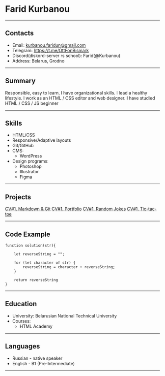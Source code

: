 # Farid Kurbanou

********************

## Contacts
* Email: kurbanou.faridun@gmail.com
* Telegram: https://t.me/OttFonBismark
* Discord(diskord-server rs school): Farid(@Kurbanou)
* Address: Belarus, Grodno

*********************

## Summary
Responsible, easy to learn, I have organizational skills. I lead a healthy lifestyle.
I work as an HTML / CSS editor and web designer. I have studied HTML / CSS / JS beginner 

********************

## Skills
* HTML/CSS
* Responsive/Adaptive layouts
* Git/GitHub
* CMS:
    + WordPress
* Design programs:
    + Photoshop
    + Illustrator
    + Figma

********************

## Projects
[CV#1. Markdown & Git](https://kurbanou.github.io/rsschool-cv/rsschool-cv-html "CV#1. Markdown & Git")
[CV#1. Portfolio](https://kurbanou.github.io/rsschool-cv/portfolio "CV#1. Markdown & Git")
[CV#1. Random Jokes](https://kurbanou.github.io/rsschool-cv/random-jokes "CV#1. Markdown & Git")
[CV#1. Tic-tac-toe](https://github.com/Kurbanou/rsschool-cv.git "CV#1. Markdown & Git")

********************

## Code Example
```
function solution(str){   
     
    let reverseString = "";

    for (let character of str) {
        reverseString = character + reverseString;
    }

    return reverseString
}
```

********************

## Education
* University: Belarusian National Technical University
* Courses:
    + HTML Academy


********************

## Languages
* Russian - native speaker
* English - B1 (Pre-Intermediate)


********************
